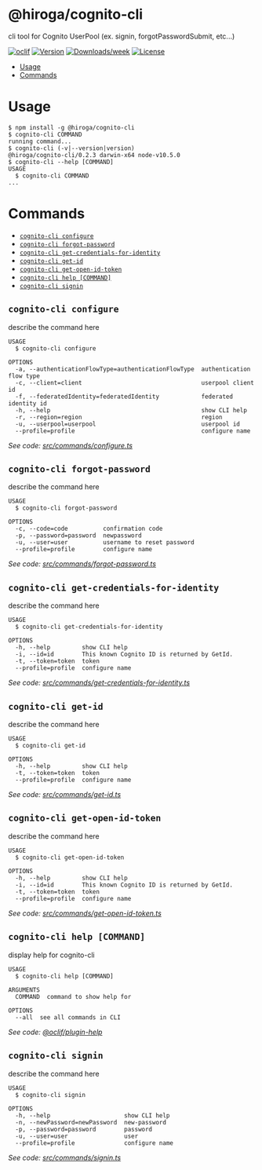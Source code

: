 @hiroga/cognito-cli
============================

cli tool for Cognito UserPool (ex. signin, forgotPasswordSubmit, etc...)

[![oclif](https://img.shields.io/badge/cli-oclif-brightgreen.svg)](https://oclif.io)
[![Version](https://img.shields.io/npm/v/@hiroga/cognito-cli.svg)](https://npmjs.org/package/@hiroga/cognito-cli)
[![Downloads/week](https://img.shields.io/npm/dw/@hiroga/cognito-cli.svg)](https://npmjs.org/package/@hiroga/cognito-cli)
[![License](https://img.shields.io/npm/l/@hiroga/cognito-cli.svg)](https://github.com/hiroga-cc/cognito-cli/blob/master/package.json)

<!-- toc -->
* [Usage](#usage)
* [Commands](#commands)
<!-- tocstop -->
# Usage
<!-- usage -->
```sh-session
$ npm install -g @hiroga/cognito-cli
$ cognito-cli COMMAND
running command...
$ cognito-cli (-v|--version|version)
@hiroga/cognito-cli/0.2.3 darwin-x64 node-v10.5.0
$ cognito-cli --help [COMMAND]
USAGE
  $ cognito-cli COMMAND
...
```
<!-- usagestop -->
# Commands
<!-- commands -->
* [`cognito-cli configure`](#cognito-cli-configure)
* [`cognito-cli forgot-password`](#cognito-cli-forgot-password)
* [`cognito-cli get-credentials-for-identity`](#cognito-cli-get-credentials-for-identity)
* [`cognito-cli get-id`](#cognito-cli-get-id)
* [`cognito-cli get-open-id-token`](#cognito-cli-get-open-id-token)
* [`cognito-cli help [COMMAND]`](#cognito-cli-help-command)
* [`cognito-cli signin`](#cognito-cli-signin)

## `cognito-cli configure`

describe the command here

```
USAGE
  $ cognito-cli configure

OPTIONS
  -a, --authenticationFlowType=authenticationFlowType  authentication flow type
  -c, --client=client                                  userpool client id
  -f, --federatedIdentity=federatedIdentity            federated identity id
  -h, --help                                           show CLI help
  -r, --region=region                                  region
  -u, --userpool=userpool                              userpool id
  --profile=profile                                    configure name
```

_See code: [src/commands/configure.ts](https://github.com/hiroga-cc/cognito-cli/blob/v0.2.3/src/commands/configure.ts)_

## `cognito-cli forgot-password`

describe the command here

```
USAGE
  $ cognito-cli forgot-password

OPTIONS
  -c, --code=code          confirmation code
  -p, --password=password  newpassword
  -u, --user=user          username to reset password
  --profile=profile        configure name
```

_See code: [src/commands/forgot-password.ts](https://github.com/hiroga-cc/cognito-cli/blob/v0.2.3/src/commands/forgot-password.ts)_

## `cognito-cli get-credentials-for-identity`

describe the command here

```
USAGE
  $ cognito-cli get-credentials-for-identity

OPTIONS
  -h, --help         show CLI help
  -i, --id=id        This known Cognito ID is returned by GetId.
  -t, --token=token  token
  --profile=profile  configure name
```

_See code: [src/commands/get-credentials-for-identity.ts](https://github.com/hiroga-cc/cognito-cli/blob/v0.2.3/src/commands/get-credentials-for-identity.ts)_

## `cognito-cli get-id`

describe the command here

```
USAGE
  $ cognito-cli get-id

OPTIONS
  -h, --help         show CLI help
  -t, --token=token  token
  --profile=profile  configure name
```

_See code: [src/commands/get-id.ts](https://github.com/hiroga-cc/cognito-cli/blob/v0.2.3/src/commands/get-id.ts)_

## `cognito-cli get-open-id-token`

describe the command here

```
USAGE
  $ cognito-cli get-open-id-token

OPTIONS
  -h, --help         show CLI help
  -i, --id=id        This known Cognito ID is returned by GetId.
  -t, --token=token  token
  --profile=profile  configure name
```

_See code: [src/commands/get-open-id-token.ts](https://github.com/hiroga-cc/cognito-cli/blob/v0.2.3/src/commands/get-open-id-token.ts)_

## `cognito-cli help [COMMAND]`

display help for cognito-cli

```
USAGE
  $ cognito-cli help [COMMAND]

ARGUMENTS
  COMMAND  command to show help for

OPTIONS
  --all  see all commands in CLI
```

_See code: [@oclif/plugin-help](https://github.com/oclif/plugin-help/blob/v2.1.6/src/commands/help.ts)_

## `cognito-cli signin`

describe the command here

```
USAGE
  $ cognito-cli signin

OPTIONS
  -h, --help                     show CLI help
  -n, --newPassword=newPassword  new-password
  -p, --password=password        password
  -u, --user=user                user
  --profile=profile              configure name
```

_See code: [src/commands/signin.ts](https://github.com/hiroga-cc/cognito-cli/blob/v0.2.3/src/commands/signin.ts)_
<!-- commandsstop -->
